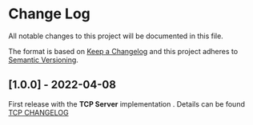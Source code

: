 
# Change Log
All notable changes to this project will be documented in this file.
 
The format is based on [Keep a Changelog](http://keepachangelog.com/)
and this project adheres to [Semantic Versioning](http://semver.org/).
 

 
## [1.0.0] - 2022-04-08
First release with the **TCP Server** implementation . Details can be found [TCP CHANGELOG](tcp/CHANGELOG.md)
